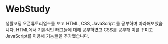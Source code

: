 # WebStudy
생활코딩 오픈튜토리얼스를 보고 HTML, CSS, JavaScript 를 공부하며 따라해보았습니다.
HTML에서 기본적인 태그들에 대해 공부하였고 CSS를 공부해 이를 꾸미고 JavaScript를 이용해 기능들을 추가했습니다.
